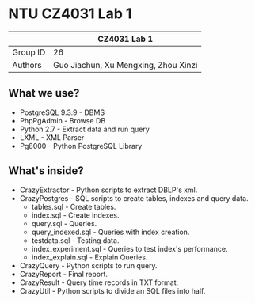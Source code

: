 # NTU CZ4031 Lab 1

|          | CZ4031 Lab 1 |
|----------|--------------|
| Group ID | 26           |
| Authors  | Guo Jiachun, Xu Mengxing, Zhou Xinzi |

## What we use?

* PostgreSQL 9.3.9 - DBMS
* PhpPgAdmin       - Browse DB
* Python 2.7       - Extract data and run query
* LXML             - XML Parser
* Pg8000           - Python PostgreSQL Library

## What's inside?

* CrazyExtractor - Python scripts to extract DBLP's xml.
* CrazyPostgres  - SQL scripts to create tables, indexes and query data.
  - tables.sql               - Create tables.
  - index.sql                - Create indexes.
  - query.sql                - Queries.
  - query_indexed.sql        - Queries with index creation.
  - testdata.sql             - Testing data.
  - index_experiment.sql     - Queries to test index's performance.
  - index_explain.sql        - Explain Queries.
* CrazyQuery     - Python scripts to run query.
* CrazyReport    - Final report.
* CrazyResult    - Query time records in TXT format.
* CrazyUtil      - Python scripts to divide an SQL files into half.
